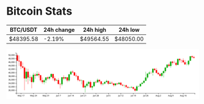 # Bitcoin Stats

BTC/USDT|24h change|24h high|24h low|
|---|---|---|---|
|$48395.58|-2.19%|$49564.55|$48050.00|

<img src="./chart.svg">
